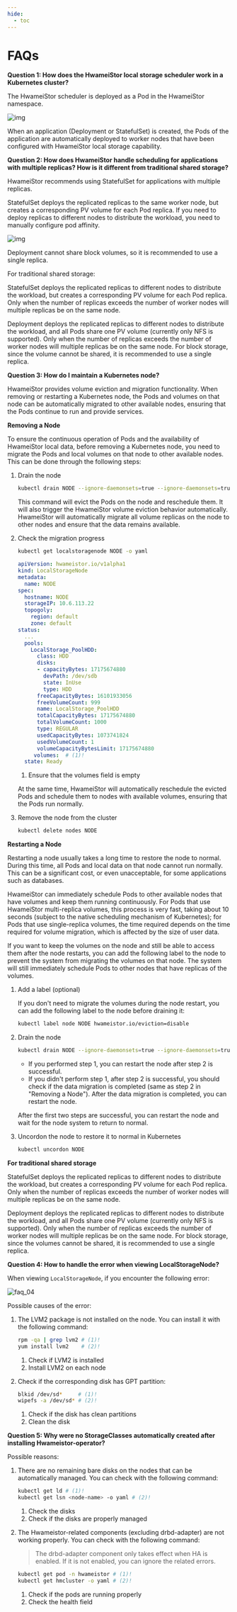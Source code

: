 ```yaml
---
hide:
  - toc
---
```


# FAQs

**Question 1: How does the HwameiStor local storage scheduler work in a Kubernetes cluster?**

The HwameiStor scheduler is deployed as a Pod in the HwameiStor namespace.

![img](https://docs.daocloud.io/daocloud-docs-images/docs/storage/hwameistor/img/clip_image002.png)

When an application (Deployment or StatefulSet) is created, the Pods of the application are automatically deployed to worker nodes that have been configured with HwameiStor local storage capability.

**Question 2: How does HwameiStor handle scheduling for applications with multiple replicas? How is it different from traditional shared storage?**

HwameiStor recommends using StatefulSet for applications with multiple replicas.

StatefulSet deploys the replicated replicas to the same worker node, but creates a corresponding PV volume for each Pod replica. If you need to deploy replicas to different nodes to distribute the workload, you need to manually configure pod affinity.

![img](https://docs.daocloud.io/daocloud-docs-images/docs/storage/hwameistor/img/clip_image004.png)

Deployment cannot share block volumes, so it is recommended to use a single replica.

For traditional shared storage:

StatefulSet deploys the replicated replicas to different nodes to distribute the workload, but creates a corresponding PV volume for each Pod replica. Only when the number of replicas exceeds the number of worker nodes will multiple replicas be on the same node.

Deployment deploys the replicated replicas to different nodes to distribute the workload, and all Pods share one PV volume (currently only NFS is supported). Only when the number of replicas exceeds the number of worker nodes will multiple replicas be on the same node. For block storage, since the volume cannot be shared, it is recommended to use a single replica.

**Question 3: How do I maintain a Kubernetes node?**

HwameiStor provides volume eviction and migration functionality. When removing or restarting a Kubernetes node, the Pods and volumes on that node can be automatically migrated to other available nodes, ensuring that the Pods continue to run and provide services.

**Removing a Node**

To ensure the continuous operation of Pods and the availability of HwameiStor local data, before removing a Kubernetes node, you need to migrate the Pods and local volumes on that node to other available nodes. This can be done through the following steps:

1. Drain the node

    ```bash
    kubectl drain NODE --ignore-daemonsets=true --ignore-daemonsets=true
    ```

    This command will evict the Pods on the node and reschedule them. It will also trigger the HwameiStor volume eviction behavior automatically. HwameiStor will automatically migrate all volume replicas on the node to other nodes and ensure that the data remains available.

2. Check the migration progress

    ```bash
    kubectl get localstoragenode NODE -o yaml
    ```

    ```yaml
    apiVersion: hwameistor.io/v1alpha1
    kind: LocalStorageNode
    metadata:
      name: NODE
    spec:
      hostname: NODE
      storageIP: 10.6.113.22
      topogoly:
        region: default
        zone: default
    status:
      ...
      pools:
        LocalStorage_PoolHDD:
          class: HDD
          disks:
          - capacityBytes: 17175674880
            devPath: /dev/sdb
            state: InUse
            type: HDD
          freeCapacityBytes: 16101933056
          freeVolumeCount: 999
          name: LocalStorage_PoolHDD
          totalCapacityBytes: 17175674880
          totalVolumeCount: 1000
          type: REGULAR
          usedCapacityBytes: 1073741824
          usedVolumeCount: 1
          volumeCapacityBytesLimit: 17175674880
         volumes:  # (1)!
      state: Ready
    ```

    1. Ensure that the volumes field is empty

    At the same time, HwameiStor will automatically reschedule the evicted Pods and schedule them to nodes with available volumes, ensuring that the Pods run normally.

3. Remove the node from the cluster

    ```bash
    kubectl delete nodes NODE
    ```

**Restarting a Node**

Restarting a node usually takes a long time to restore the node to normal. During this time, all Pods and local data on that node cannot run normally. This can be a significant cost, or even unacceptable, for some applications such as databases.

HwameiStor can immediately schedule Pods to other available nodes that have volumes and keep them running continuously. For Pods that use HwameiStor multi-replica volumes, this process is very fast, taking about 10 seconds (subject to the native scheduling mechanism of Kubernetes); for Pods that use single-replica volumes, the time required depends on the time required for volume migration, which is affected by the size of user data.

If you want to keep the volumes on the node and still be able to access them after the node restarts, you can add the following label to the node to prevent the system from migrating the volumes on that node. The system will still immediately schedule Pods to other nodes that have replicas of the volumes.

1. Add a label (optional)

    If you don't need to migrate the volumes during the node restart, you can add the following label to the node before draining it:

    ```bash
    kubectl label node NODE hwameistor.io/eviction=disable
    ```

2. Drain the node

    ```bash
    kubectl drain NODE --ignore-daemonsets=true --ignore-daemonsets=true
    ```

    - If you performed step 1, you can restart the node after step 2 is successful.
    - If you didn't perform step 1, after step 2 is successful, you should check if the data migration is completed (same as step 2 in "Removing a Node"). After the data migration is completed, you can restart the node.

    After the first two steps are successful, you can restart the node and wait for the node system to return to normal.

3. Uncordon the node to restore it to normal in Kubernetes

    ```bash
    kubectl uncordon NODE
    ```

**For traditional shared storage**

StatefulSet deploys the replicated replicas to different nodes to distribute the workload, but creates a corresponding PV volume for each Pod replica. Only when the number of replicas exceeds the number of worker nodes will multiple replicas be on the same node.

Deployment deploys the replicated replicas to different nodes to distribute the workload, and all Pods share one PV volume (currently only NFS is supported). Only when the number of replicas exceeds the number of worker nodes will multiple replicas be on the same node. For block storage, since the volumes cannot be shared, it is recommended to use a single replica.

**Question 4: How to handle the error when viewing LocalStorageNode?**

When viewing `LocalStorageNode`, if you encounter the following error:

![faq_04](img/faq04.png)

Possible causes of the error:

1. The LVM2 package is not installed on the node. You can install it with the following command:

    ```bash
    rpm -qa | grep lvm2 # (1)!
    yum install lvm2    # (2)!
    ```

    1. Check if LVM2 is installed
    2. Install LVM2 on each node

2. Check if the corresponding disk has GPT partition:

    ```bash
    blkid /dev/sd*     # (1)!
    wipefs -a /dev/sd* # (2)!
    ```

    1. Check if the disk has clean partitions
    2. Clean the disk

**Question 5: Why were no StorageClasses automatically created after installing Hwameistor-operator?**

Possible reasons:

1. There are no remaining bare disks on the nodes that can be automatically managed. You can check with the following command:

    ```bash
    kubectl get ld # (1)!
    kubectl get lsn <node-name> -o yaml # (2)!
    ```

    1. Check the disks
    2. Check if the disks are properly managed

2. The Hwameistor-related components (excluding drbd-adapter) are not working properly. You can check with the following command:

    > The drbd-adapter component only takes effect when HA is enabled. If it is not enabled, you can ignore the related errors.

    ```bash
    kubectl get pod -n hwameistor # (1)!
    kubectl get hmcluster -o yaml # (2)!
    ```

    1. Check if the pods are running properly
    2. Check the health field
